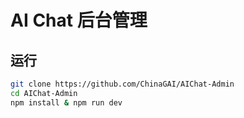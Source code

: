 # AI Chat 后台管理

## 运行
```sh
git clone https://github.com/ChinaGAI/AIChat-Admin
cd AIChat-Admin
npm install & npm run dev
```
